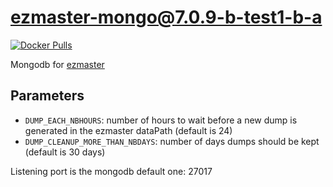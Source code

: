 # ezmaster-mongo@7.0.9-b-test1-b-a

[![Docker Pulls](https://img.shields.io/docker/pulls/inistcnrs/ezmaster-mongo.7.0.9-b-test1-b-a)](https://registry.hub.docker.com/u/inistcnrs/ezmaster-mongo/)

Mongodb for [ezmaster](https://github.com/Inist-CNRS/ezmaster)

## Parameters

* ``DUMP_EACH_NBHOURS``: number of hours to wait before a new dump is generated in the ezmaster dataPath (default is 24)
* ``DUMP_CLEANUP_MORE_THAN_NBDAYS``: number of days dumps should be kept (default is 30 days)

Listening port is the mongodb default one: 27017

